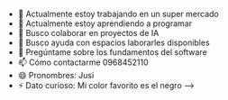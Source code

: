 <!-- ## Hi there 👋 -->

- 🔭 Actualmente estoy trabajando en un super mercado 
- 🌱 Actualmente estoy aprendiendo a programar 
- 👯 Busco colaborar en proyectos de IA 
- 🤔 Busco ayuda con espacios laborarles disponibles 
- 💬 Pregúntame sobre los fundamentos del software 
- 📫 Cómo contactarme 0968452110
- 😄 Pronombres: Jusi
- ⚡ Dato curioso: Mi color favorito es el negro 
-->